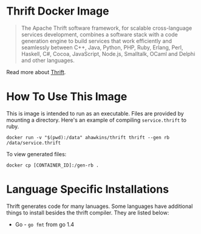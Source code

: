 # Thrift Docker Image

> The Apache Thrift software framework, for scalable cross-language
> services development, combines a software stack with a code generation
> engine to build services that work efficiently and seamlessly between
> C++, Java, Python, PHP, Ruby, Erlang, Perl, Haskell, C#, Cocoa,
> JavaScript, Node.js, Smalltalk, OCaml and Delphi and other languages.

Read more about [Thrift](https://thrift.apache.org).

# How To Use This Image

This is image is intended to run as an executable. Files are provided
by mounting a directory. Here's an example of compiling
`service.thrift` to ruby.

    docker run -v "$(pwd):/data" ahawkins/thrift thrift --gen rb /data/service.thrift
    
To view generated files:
    
    docker cp [CONTAINER_ID]:/gen-rb .

# Language Specific Installations

Thrift generates code for many lanuages. Some languages have
additional things to install besides the thrift compiler. They are
listed below:

* Go - `go fmt` from go 1.4
